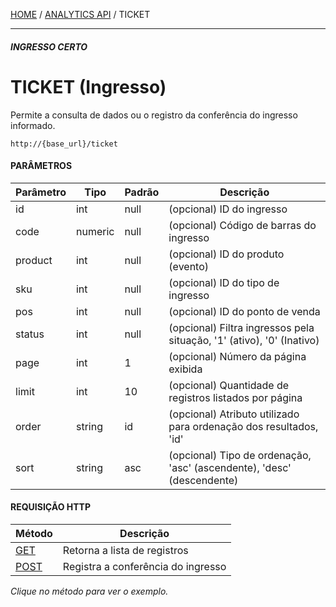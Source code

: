 [HOME](Home) / [ANALYTICS API](IngressoCerto-Analytics-API) / TICKET

*****
##### **INGRESSO CERTO**
# **TICKET (Ingresso)**

Permite a consulta de dados ou o registro da conferência do ingresso informado.

```
http://{base_url}/ticket
```

#### PARÂMETROS

Parâmetro | Tipo    | Padrão     | Descrição
----------|---------|------------|-----------
id        | int     | null       | (opcional) ID do ingresso
code      | numeric | null       | (opcional) Código de barras do ingresso
product   | int     | null       | (opcional) ID do produto (evento)
sku       | int     | null       | (opcional) ID do tipo de ingresso
pos       | int     | null       | (opcional) ID do ponto de venda
status    | int     | null       | (opcional) Filtra ingressos pela situação, '1' (ativo), '0' (Inativo)
page      | int     | 1          | (opcional) Número da página exibida
limit     | int     | 10         | (opcional) Quantidade de registros listados por página
order     | string  | id         | (opcional) Atributo utilizado para ordenação dos resultados, 'id'
sort      | string  | asc        | (opcional) Tipo de ordenação, 'asc' (ascendente), 'desc' (descendente)

#### REQUISIÇÃO HTTP

Método                                          | Descrição
----------------------------------------------- | ---------
[GET](IngressoCerto-Analytics-API-Ticket-Get)   | Retorna a lista de registros
[POST](IngressoCerto-Analytics-API-Ticket-Post) | Registra a conferência do ingresso

*Clique no método para ver o exemplo.*